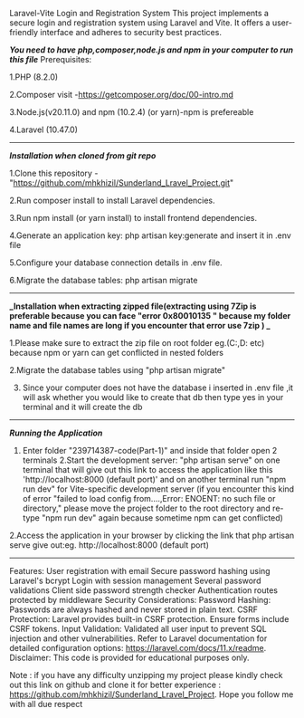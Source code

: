 Laravel-Vite Login and Registration System
This project implements a secure login and registration system using Laravel and Vite. It offers a user-friendly interface and adheres to security best practices.

**_You need to have php,composer,node.js and npm in your computer to run this file_**
Prerequisites:

1.PHP (8.2.0)

2.Composer visit -https://getcomposer.org/doc/00-intro.md

3.Node.js(v20.11.0) and npm (10.2.4) (or yarn)-npm is prefereable

4.Laravel (10.47.0)

---

**_Installation when cloned from git repo_**

1.Clone this repository -"https://github.com/mhkhizil/Sunderland_Lravel_Project.git"

2.Run composer install to install Laravel dependencies.

3.Run npm install (or yarn install) to install frontend dependencies.

4.Generate an application key: php artisan key:generate and insert it in .env file

5.Configure your database connection details in .env file.

6.Migrate the database tables: php artisan migrate

-----------------

**_Installation when extracting zipped file(extracting using 7Zip is preferable because you can face "error 0x80010135 " because my folder name and file names are  long if you encounter that error use 7zip ) _**

1.Please make sure to extract the zip file on root folder eg.(C:,D: etc) because npm or yarn can get conflicted in nested folders

2.Migrate the database tables using "php artisan migrate"

3. Since your computer does not have the database i inserted in .env file ,it will ask whether you would like to create that db then type yes in your terminal and it will create the db

------------------------

**_Running the Application_**

1. Enter folder "239714387-code(Part-1)" and inside that folder open 2 terminals
2.Start the development server: "php artisan serve" on one terminal that will give out this link to access the application like this 'http://localhost:8000 (default port)' and on another terminal run "npm run dev" for Vite-specific development server (if you encounter this kind of error "failed to load config from....,Error: ENOENT: no such file or directory," please move the project folder to the root directory and re-type "npm run dev" again because sometime npm can get conflicted)

2.Access the application in your browser by clicking the link that php artisan serve give out:eg. http://localhost:8000 (default port)

---

Features:
User registration with email
Secure password hashing using Laravel's bcrypt
Login with session management
Several password validations
Client side password strength checker
Authentication routes protected by middleware
Security Considerations:
Password Hashing: Passwords are always hashed and never stored in plain text.
CSRF Protection: Laravel provides built-in CSRF protection. Ensure forms include CSRF tokens.
Input Validation: Validated all user input to prevent SQL injection and other vulnerabilities.
Refer to Laravel documentation for detailed configuration options: https://laravel.com/docs/11.x/readme.
Disclaimer:
This code is provided for educational purposes only.

Note : if you have any difficulty unzipping my project please kindly check out this link on github and clone it for better experience : https://github.com/mhkhizil/Sunderland_Lravel_Project. Hope you follow me with all due respect
